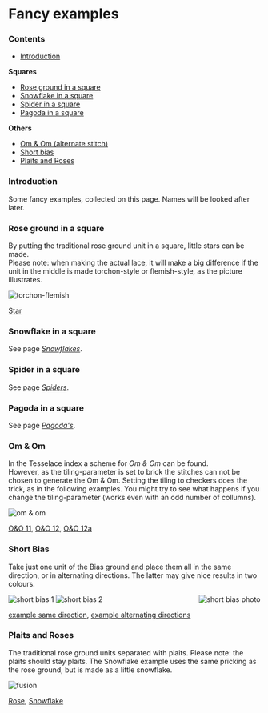 <body>

<h1>Fancy examples</h1>

<h3>Contents</h3>
<ul>
  <li><a href="#fanc-intr">Introduction</a></li>
</ul>
<b>Squares</b><br>
<ul>
  <li><a href="#fanc-rose">Rose ground in a square</a></li>
  <li><a href="#fanc-snow">Snowflake in a square</a></li>
  <li><a href="#fanc-spin">Spider in a square</a></li>
  <li><a href="#fanc-pago">Pagoda in a square</a></li>
</ul>
<b>Others</b><br>
<p><ul>
  <li><a href="#fanc-omom">Om & Om (alternate stitch)</a></li>
  <li><a href="#fanc-bias">Short bias</a></li>
  <li><a href="#fanc-plai">Plaits and Roses</a></li>
</ul>

<h3 id="fanc-intr">Introduction</h3>
<p>
Some fancy examples, collected on this page. Names will be looked after later.
</p>

<h3 id="fanc-rose">Rose ground in a square</h3>
<p>By putting the traditional rose ground unit in a square, little stars can be made.<br>
Please note: when making the actual lace, it will make a big difference if the unit in the middle is made torchon-style or flemish-style, as the picture illustrates.</p>
<p><img alt="torchon-flemish" src="https://maetempels.github.io/MAE-gf/images_wt/gf-tor-vl.png"> </p>
<p><a href="https://d-bl.github.io/GroundForge/index.html?m=586-21%0A-48317%0A5-4-7-%0A%3Bbricks%3B16%3B16%3B0%3B0&s1=ctctt%20E3%3Dc%20A3%3Dc%20E2%3Dctt%20A2%3Dctt%20A1%3Dctcl%20E1%3Dctcr%20F2%3Dctct%20F3%3Dctct">Star</a></p>

<h3 id="fanc-snow">Snowflake in a square</h3>
<p>See page <a href="https://github.com/MAETempels/MAE-gf/wiki/Snowflakes#snowflake-in-a-square"><i>Snowflakes</i></a>.</p>

<h3 id="fanc-spin">Spider in a square</h3>
<p>See page <a href="https:///github.com/MAETempels/MAE-gf/wiki/Spiders#spiders-in-a-square"><i>Spiders</i></a>.</p>

<h3 id="fanc-pago">Pagoda in a square</h3>
<p>See page <a href="https://github.com/MAETempels/MAE-gf/wiki/Pagoda's-or-Triangular-grounds#pagoda-in-a-square"><i>Pagoda's</i></a>.</p>

<h3 id="fanc-omom">Om & Om</h3>
<p>In the Tesselace index a scheme for <i>Om & Om</i> can be found.<br>
However, as the tiling-parameter is set to <span class="elem">brick</span> the stitches can not be chosen to generate the Om & Om. Setting the tiling to <span class="elem">checkers</span> does the trick, as in the following examples. You might try to see what happens if you change the tiling-parameter (works even with an odd number of collumns).</p>
<p><img alt="om & om" src="https://maetempels.github.io/MAE-gf/images_wt/gf-oeno-11.png"></p>
<p><a href="https://d-bl.github.io/GroundForge/index.html?m=88%0A11%3Bchecker%3B24%3B24%3B0%3B0&s1=ct%20A1%3Dctct%20B2%3Dctct">O&O 11</a>,
   <a href="https://d-bl.github.io/GroundForge/index.html?m=888%0A111%0A888%0A111%0A888%0A111%3Bchecker%3B24%3B24%3B0%3B0&s1=ct%20A1%3Dctct%20B2%3Dctct%20C3%3Dctct%20A4%3Dctct%20B5%3Dctct%20C6%3Dctct">O&O 12</a>,
    <a href="https://d-bl.github.io/GroundForge/index.html?m=888%0A111%3Bchecker%3B24%3B24%3B0%3B0&s1=ctct%20A1%3Dct%20C1%3Dct">O&O 12a</a></p>

<h3 id="fanc-bias">Short Bias</h3>
<p>Take just one unit of the Bias ground and place them all in the same direction, or in alternating directions. The latter may give nice results in two colours.</p>
<p>
<img alt="short bias 1" src="https://maetempels.github.io/MAE-gf/images_wt/gf%200228-OG.png">
<img alt="short bias 2" src="https://maetempels.github.io/MAE-gf/images_wt/gf%200228%20OGy.png">
<img alt="short bias photo" align="right" src="https://maetempels.github.io/MAE-gf/photos/gf-0228-foto.jpg">
</p>  
<p><a href="https://d-bl.github.io/GroundForge/index.html?m=86-5%0A4-5-%3Bbricks%3B16%3B16%3B0%3B0&s1=ctc%20C1%3Dtct">example same direction</a>,
   <a href="https://d-bl.github.io/GroundForge/index.html?m=15-2%0A7-5-%0A-586%0A5-4-%3Bchecker%3B16%3B16%3B0%3B0&s1=ctc%20A3%3Dtct%20C1%3Dtct">example alternating directions</a></p>  

<h3 id="fanc-plai">Plaits and Roses</h3>
<p>The traditional rose ground units separated with plaits. Please note: the plaits should stay plaits. The Snowflake example uses the same pricking as the rose ground, but is made as a little snowflake.</p>
<p><img alt="fusion" src="https://maetempels.github.io/MAE-gf/images_wt/gf-fusion.png"></p>
<p><a href="https://d-bl.github.io/GroundForge/index.html?m=5831%0A-4-7%3Bbricks%3B24%3B24%3B0%3B0&s1=D1%3Dctctctctctc%20B1%3Dctctctctctc%20A1%3Dctctc%20D2%3Dctc%20B2%3Dctc%20C1%3Dctctc">Rose</a>,
   <a href="https://d-bl.github.io/GroundForge/index.html?m=--B-C---%0A-E-5-O-K%0A5-----5-%0A-------5%3Bbricks%3B24%3B24%3B0%3B0&s1=ct%20H4%3Dctctctctc%20D4%3Dctctctctc%20B2%3Dctct%20A3%3Dcr%20C3%3Dcl%20B4%3Dc">Snowflake</a></p>

</body>

